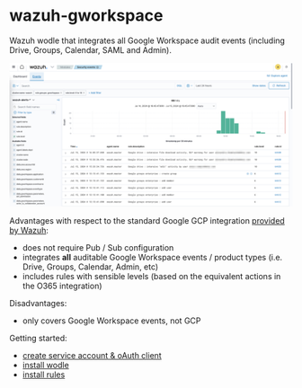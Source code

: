 # wazuh-gworkspace
Wazuh wodle that integrates all Google Workspace audit events (including Drive, Groups, Calendar, SAML and Admin).

![screenshot of Workspace events in Wazuh](/doc/gworkspace%20screenshot.png)

Advantages with respect to the standard Google GCP integration [provided by Wazuh](https://documentation.wazuh.com/current/cloud-security/gcp/index.html):
* does not require Pub / Sub configuration
* integrates **all** auditable Google Workspace events / product types (i.e. Drive, Groups, Calendar, Admin, etc)
* includes rules with sensible levels (based on the equivalent actions in the O365 integration)

Disadvantages:
* only covers Google Workspace events, not GCP

Getting started:
* [create service account & oAuth client](/doc/install-step-1.md)
* [install wodle](/doc/install-step-2.md)
* [install rules](/doc/install-step-3.md)
